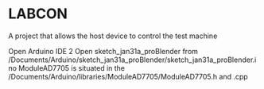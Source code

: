 # LABCON
A project that allows the host device to control the test machine

Open Arduino IDE 2
Open sketch_jan31a_proBlender from /Documents/Arduino/sketch_jan31a_proBlender/sketch_jan31a_proBlender.ino
ModuleAD7705 is situated in the /Documents/Arduino/libraries/ModuleAD7705/ModuleAD7705.h and .cpp


